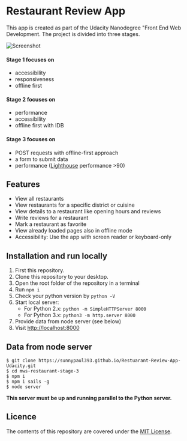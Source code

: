 # Restaurant Review App

This app  is created as part of the Udacity Nanodegree "Front End Web Development. The project is divided into three stages.

![Screenshot](Screenshot.png)

#### Stage 1 focuses on 

- accessibility
- responsiveness
- offline first

#### Stage 2 focuses on

- performance
- accessibility
- offline first with IDB


#### Stage 3 focuses on 

- POST requests with offline-first approach
- a form to submit data
- performance ([Lighthouse](https://developers.google.com/web/tools/lighthouse/) performance >90)

## Features

- View all restaurants
- View restaurants for a specific district or cuisine
- View details to a restaurant like opening hours and reviews
- Write reviews for a restaurant
- Mark a restaurant as favorite
- View already loaded pages also in offline mode
- Accessibility: Use the app with screen reader or keyboard-only

## Installation and run locally

1. First this repository.
2. Clone this repository to your desktop.
3. Open the root folder of the repository in a terminal
4. Run `npm i`
5. Check your python version by `python -V`
6. Start local server:
	- For Python 2.x: `python -m SimpleHTTPServer 8000`
	- For Python 3.x: `python3 -m http.server 8000`
7. Provide data from node server (see below)
8. Visit [http://localhost:8000](http://localhost:8000)

## Data from node server

```
$ git clone https://sunnypaul393.github.io/Restuarant-Review-App-Udacity.git
$ cd mws-restaurant-stage-3
$ npm i
$ npm i sails -g
$ node server
```

**This server must be up and running parallel to the Python server.**

## Licence

The contents of this repository are covered under the [MIT License](https://github.com/udacity/ud777-writing-readmes/blob/master/LICENSE).
